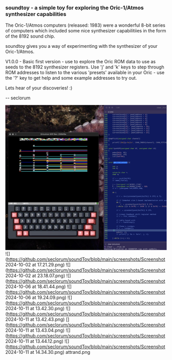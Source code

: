 

### soundtoy - a simple toy for exploring the Oric-1/Atmos synthesizer capabilities

The Oric-1/Atmos computers (released: 1983) were a wonderful 8-bit series of computers
which included some nice synthesizer capabilitiies in the form of the 8192 sound chip.

soundtoy gives you a way of experimenting with the synthesizer of your Oric-1/Atmos.

V1.0.0	- Basic first version - use to explore the Oric ROM data to use as
		  seeds to the 8192 synthesizer registers.  Use 'j' and 'k' keys to step
		  through ROM addresses to listen to the various 'presets' available in
		  your Oric - use the '?' key to get help and some example addresses to
		  try out.

Lets hear of your discoveries!  :)

--
seclorum

![](https://github.com/seclorum/soundToy/blob/main/screenshots/Screenshot%202024-10-02%20at%2017.21.29.png)
![](https://github.com/seclorum/soundToy/blob/main/screenshots/Screenshot 2024-10-02 at 17.21.29.png)
![](https://github.com/seclorum/soundToy/blob/main/screenshots/Screenshot 2024-10-02 at 23.18.07.png)
![](https://github.com/seclorum/soundToy/blob/main/screenshots/Screenshot 2024-10-06 at 18.41.44.png)
![](https://github.com/seclorum/soundToy/blob/main/screenshots/Screenshot 2024-10-06 at 19.24.09.png)
![](https://github.com/seclorum/soundToy/blob/main/screenshots/Screenshot 2024-10-11 at 13.42.30.png)
![](https://github.com/seclorum/soundToy/blob/main/screenshots/Screenshot 2024-10-11 at 13.42.43.png)
[](https://github.com/seclorum/soundToy/blob/main/screenshots/Screenshot 2024-10-11 at 13.43.04.png)
![](https://github.com/seclorum/soundToy/blob/main/screenshots/Screenshot 2024-10-11 at 13.44.12.png)
![](https://github.com/seclorum/soundToy/blob/main/screenshots/Screenshot 2024-10-11 at 14.34.30.png)
attrand.png
